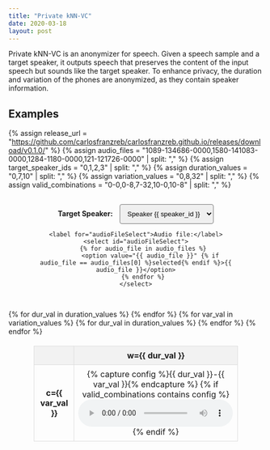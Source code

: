 ```yaml
---
title: "Private kNN-VC"
date: 2020-03-18
layout: post
---
```


Private kNN-VC is an anonymizer for speech.
Given a speech sample and a target speaker, it outputs speech that preserves the content of the input speech but sounds like the target speaker.
To enhance privacy, the duration and variation of the phones are anonymized, as they contain speaker information.

## Examples

{% assign release_url = "https://github.com/carlosfranzreb/carlosfranzreb.github.io/releases/download/v0.1.0/" %}
{% assign audio_files = "1089-134686-0000,1580-141083-0000,1284-1180-0000,121-121726-0000" | split: "," %}
{% assign target_speaker_ids = "0,1,2,3" | split: "," %}
{% assign duration_values = "0,7,10" | split: "," %}
{% assign variation_values = "0,8,32" | split: "," %}
{% assign valid_combinations = "0-0,0-8,7-32,10-0,10-8" | split: "," %}

<style>
    table {
        border-collapse: collapse;
        width: 80%;
        margin: 20px auto;
    }
    th, td {
        border: 1px solid #ddd;
        padding: 8px;
        text-align: center;
    }
    th {
        background-color: #f2f2f2;
    }
    audio {
        width: 100%;
        min-width: 180px;
    }
    .controls-container {
        margin: 20px auto;
        width: 80%;
        text-align: center;
        padding: 10px;
    }
    .controls-container label {
        margin-right: 10px;
        font-weight: bold;
    }
    .controls-container select {
        padding: 10px;
        border-radius: 4px;
    }
</style>

<div class="controls-container">
    <label for="targetSpeakerSelect">Target Speaker:</label>
    <select id="targetSpeakerSelect">
        {% for speaker_id in target_speaker_ids %}
            <option value="{{ speaker_id }}" {% if speaker_id == target_speaker_ids[0] %}selected{% endif %}>Speaker {{ speaker_id }}</option>
        {% endfor %}
    </select>

    <label for="audioFileSelect">Audio file:</label>
    <select id="audioFileSelect">
        {% for audio_file in audio_files %}
            <option value="{{ audio_file }}" {% if audio_file == audio_files[0] %}selected{% endif %}>{{ audio_file }}</option>
        {% endfor %}
    </select>
</div>

<table>
    <thead>
        <tr>
            <th></th>
            {% for dur_val in duration_values %}
                <th>w={{ dur_val }}</th>
            {% endfor %}
        </tr>
    </thead>
    <tbody>
        {% for var_val in variation_values %}
            <tr>
                <td><b>c={{ var_val }}</b></td>
                {% for dur_val in duration_values %}
                    <td class="audio-cell">
                        {% capture config %}{{ dur_val }}-{{ var_val }}{% endcapture %}
                        {% if valid_combinations contains config %}
                            <audio controls preload="metadata">
                                <source src="{{ release_url }}{{ dur_val }}-{{ var_val }}_{{ audio_files[0] }}_{{ target_speaker_ids[0] }}.flac" type="audio/flac">
                                Your browser does not support the audio element.
                            </audio>
                        {% endif %}
                    </td>
                {% endfor %}
            </tr>
        {% endfor %}
    </tbody>
</table>

<script>
    document.addEventListener('DOMContentLoaded', function () {
        const audioFileSelect = document.getElementById('audioFileSelect');
        const targetSpeakerSelect = document.getElementById('targetSpeakerSelect');
        const audioCells = document.querySelectorAll('td.audio-cell[data-dur][data-var]');
        const releaseUrl = "{{ release_url }}";
        const librispeechId = "{{ librispeech_id }}";

        function updateCells() {
            const audioFile = audioFileSelect.value;
            const targetSpeaker = targetSpeakerSelect.value;

            audioCells.forEach(cell => {
                const durVal = cell.dataset.dur;
                const varVal = cell.dataset.var;
                const audioElement = cell.querySelector('audio');
                if (!audioElement)
                    return;

                const sourceElement = audioElement.querySelector('source');
                const newSrc = `${releaseUrl}${durVal}-${varVal}_${audioFile}_${targetSpeaker}.flac`;
                sourceElement.setAttribute('src', newSrc);
                audioElement.load();
            });
        }

        targetSpeakerSelect.addEventListener('change', updateCells);
        audioFileSelect.addEventListener('change', updateCells);
    });
</script>